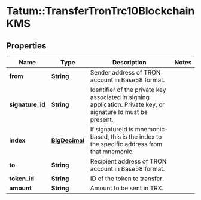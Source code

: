 # Tatum::TransferTronTrc10BlockchainKMS

## Properties
Name | Type | Description | Notes
------------ | ------------- | ------------- | -------------
**from** | **String** | Sender address of TRON account in Base58 format. | 
**signature_id** | **String** | Identifier of the private key associated in signing application. Private key, or signature Id must be present. | 
**index** | [**BigDecimal**](BigDecimal.md) | If signatureId is mnemonic-based, this is the index to the specific address from that mnemonic. | 
**to** | **String** | Recipient address of TRON account in Base58 format. | 
**token_id** | **String** | ID of the token to transfer. | 
**amount** | **String** | Amount to be sent in TRX. | 

